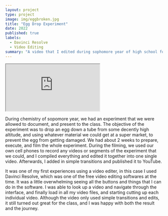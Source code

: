 ```yaml
---
layout: project
type: project
image: img/eggbroken.jpg
title: "Egg Drop Experiment"
date: 2022
published: true
labels:
  - Davinci Resolve
  - Video Editing
summary: "A video that I edited during sophomore year of high school for a group experiment we did on egg drops, using yeast and alka seltzer to create a protective layer to ensure that the egg doesn't crack during impact."
---
```

<iframe src="https://youtu.be/tFY9cl7IdKs?si=wWguWZbEl8hkVqRz" title="YouTube Video" allowfullscreen></iframe>

During chemistry of sopomore year, we had an experiment that we were allowed to document, and present to the class. The objective of the experiment was to drop an egg down a tube from some decently high altitude, and using whatever material we could get at a super market, to prevent the egg from getting damaged. We had about 2 weeks to prepare, execute, and film the whole experiment. During the filming, we used our own cell phones to record any videos or segments of the experiment that we could, and I compiled everything and edited it together into one single video. Afterwards, I added in simple transitions and published it to YouTube. 

It was one of my first experiences using a video editer, in this case I used Davinci Resolve, which was one of the free video editing softwares at the time. It was a little overwhelming seeing all the buttons and things that I can do in the software. I was able to look up a video and navigate through the interface, and finally load in all my video files, and starting cutting up each individual video. Although the video only used simple transitions and edits, it still turned out great for the class, and I was happy with both the result and the journey. 
